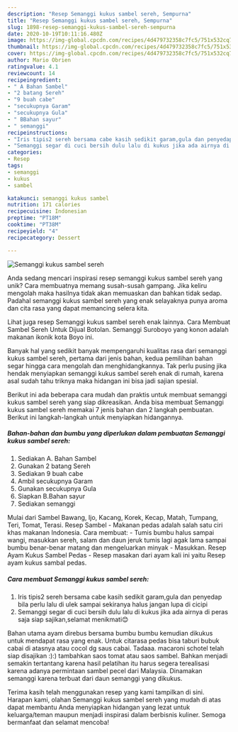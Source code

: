 ```yaml
---
description: "Resep Semanggi kukus sambel sereh, Sempurna"
title: "Resep Semanggi kukus sambel sereh, Sempurna"
slug: 1898-resep-semanggi-kukus-sambel-sereh-sempurna
date: 2020-10-19T10:11:16.480Z
image: https://img-global.cpcdn.com/recipes/4d479732358c7fc5/751x532cq70/semanggi-kukus-sambel-sereh-foto-resep-utama.jpg
thumbnail: https://img-global.cpcdn.com/recipes/4d479732358c7fc5/751x532cq70/semanggi-kukus-sambel-sereh-foto-resep-utama.jpg
cover: https://img-global.cpcdn.com/recipes/4d479732358c7fc5/751x532cq70/semanggi-kukus-sambel-sereh-foto-resep-utama.jpg
author: Mario Obrien
ratingvalue: 4.1
reviewcount: 14
recipeingredient:
- " A Bahan Sambel"
- "2 batang Sereh"
- "9 buah cabe"
- "secukupnya Garam"
- "secukupnya Gula"
- " BBahan sayur"
- " semanggi"
recipeinstructions:
- "Iris tipis2 sereh bersama cabe kasih sedikit garam,gula dan penyedap bila perlu lalu di ulek sampai sekiranya halus jangan lupa di cicipi"
- "Semanggi segar di cuci bersih dulu lalu di kukus jika ada airnya di peras saja siap sajikan,selamat menikmati😊"
categories:
- Resep
tags:
- semanggi
- kukus
- sambel

katakunci: semanggi kukus sambel 
nutrition: 171 calories
recipecuisine: Indonesian
preptime: "PT18M"
cooktime: "PT38M"
recipeyield: "4"
recipecategory: Dessert

---
```



![Semanggi kukus sambel sereh](https://img-global.cpcdn.com/recipes/4d479732358c7fc5/751x532cq70/semanggi-kukus-sambel-sereh-foto-resep-utama.jpg)

Anda sedang mencari inspirasi resep semanggi kukus sambel sereh yang unik? Cara membuatnya memang susah-susah gampang. Jika keliru mengolah maka hasilnya tidak akan memuaskan dan bahkan tidak sedap. Padahal semanggi kukus sambel sereh yang enak selayaknya punya aroma dan cita rasa yang dapat memancing selera kita.

Lihat juga resep Semanggi kukus sambel sereh enak lainnya. Cara Membuat Sambel Sereh Untuk Dijual Botolan. Semanggi Suroboyo yang konon adalah makanan ikonik kota Boyo ini.

Banyak hal yang sedikit banyak mempengaruhi kualitas rasa dari semanggi kukus sambel sereh, pertama dari jenis bahan, kedua pemilihan bahan segar hingga cara mengolah dan menghidangkannya. Tak perlu pusing jika hendak menyiapkan semanggi kukus sambel sereh enak di rumah, karena asal sudah tahu triknya maka hidangan ini bisa jadi sajian spesial.


Berikut ini ada beberapa cara mudah dan praktis untuk membuat semanggi kukus sambel sereh yang siap dikreasikan. Anda bisa membuat Semanggi kukus sambel sereh memakai 7 jenis bahan dan 2 langkah pembuatan. Berikut ini langkah-langkah untuk menyiapkan hidangannya.

<!--inarticleads1-->

##### Bahan-bahan dan bumbu yang diperlukan dalam pembuatan Semanggi kukus sambel sereh:

1. Sediakan  A. Bahan Sambel
1. Gunakan 2 batang Sereh
1. Sediakan 9 buah cabe
1. Ambil secukupnya Garam
1. Gunakan secukupnya Gula
1. Siapkan  B.Bahan sayur
1. Sediakan  semanggi


Mulai dari Sambel Bawang, Ijo, Kacang, Korek, Kecap, Matah, Tumpang, Teri, Tomat, Terasi. Resep Sambel - Makanan pedas adalah salah satu ciri khas makanan Indonesia. Cara membuat: - Tumis bumbu halus sampai wangi, masukkan sereh, salam dan daun jeruk tumis lagi agak lama sampai bumbu benar-benar matang dan mengeluarkan minyak - Masukkan. Resep Ayam Kukus Sambel Pedas - Resep masakan dari ayam kali ini yaitu Resep ayam kukus sambal pedas. 

<!--inarticleads2-->

##### Cara membuat Semanggi kukus sambel sereh:

1. Iris tipis2 sereh bersama cabe kasih sedikit garam,gula dan penyedap bila perlu lalu di ulek sampai sekiranya halus jangan lupa di cicipi
1. Semanggi segar di cuci bersih dulu lalu di kukus jika ada airnya di peras saja siap sajikan,selamat menikmati😊


Bahan utama ayam direbus bersama bumbu bumbu kemudian dikukus untuk mendapat rasa yang enak. Untuk citarasa pedas bisa taburi bubuk cabai di atasnya atau cocol dg saus cabai. Tadaaa. macaroni schotel telah siap disajikan :):) tambahkan saos tomat atau saos sambel. Bahkan menjadi semakin tertantang karena hasil pelatihan itu harus segera terealisasi karena adanya permintaan sambel pecel dari Malaysia. Dinamakan semanggi karena terbuat dari daun semanggi yang dikukus. 

Terima kasih telah menggunakan resep yang kami tampilkan di sini. Harapan kami, olahan Semanggi kukus sambel sereh yang mudah di atas dapat membantu Anda menyiapkan hidangan yang lezat untuk keluarga/teman maupun menjadi inspirasi dalam berbisnis kuliner. Semoga bermanfaat dan selamat mencoba!

